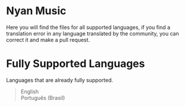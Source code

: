 # Nyan Music
Here you will find the files for all supported languages, if you find a translation error in any language translated by the community, you can correct it and make a pull request.

# Fully Supported Languages
Languages that are already fully supported.

> English<br>
> Português (Brasil)
